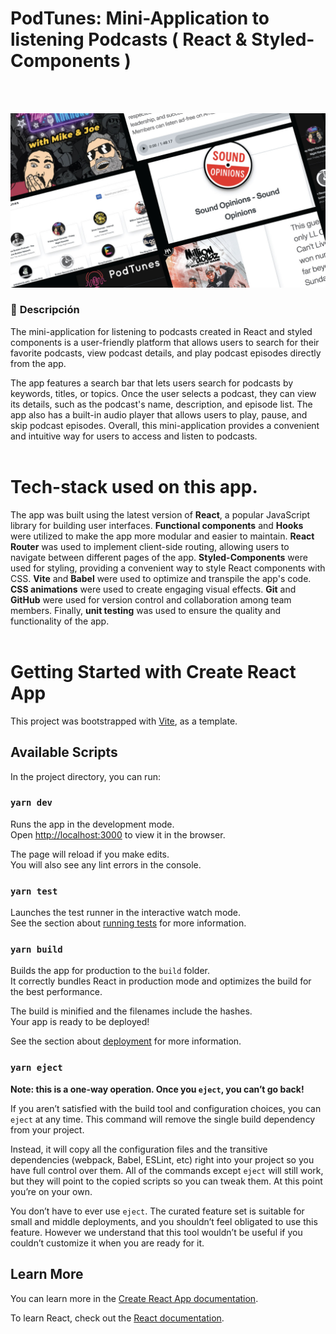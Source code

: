 # PodTunes: Mini-Application to listening Podcasts ( React & Styled-Components )

<br>
<br>
<p align="center">

<img src="src/assets/images/cover.jpg" width="650">

</p>

### 🚧 **Descripción**

The mini-application for listening to podcasts created in React and styled components is a user-friendly platform that allows users to search for their favorite podcasts, view podcast details, and play podcast episodes directly from the app.

The app features a search bar that lets users search for podcasts by keywords, titles, or topics. Once the user selects a podcast, they can view its details, such as the podcast's name, description, and episode list. The app also has a built-in audio player that allows users to play, pause, and skip podcast episodes. Overall, this mini-application provides a convenient and intuitive way for users to access and listen to podcasts.
<br>
<br>

# Tech-stack used on this app.

The app was built using the latest version of **React**, a popular JavaScript library for building user interfaces. **Functional components** and **Hooks** were utilized to make the app more modular and easier to maintain. **React Router** was used to implement client-side routing, allowing users to navigate between different pages of the app. **Styled-Components** were used for styling, providing a convenient way to style React components with CSS. **Vite** and **Babel** were used to optimize and transpile the app's code. **CSS animations** were used to create engaging visual effects. **Git** and **GitHub** were used for version control and collaboration among team members. Finally, **unit testing** was used to ensure the quality and functionality of the app.
<br>
<br>

# Getting Started with Create React App

This project was bootstrapped with [Vite](https://vitejs.dev/), as a template.

## Available Scripts

In the project directory, you can run:

### `yarn dev`

Runs the app in the development mode.\
Open [http://localhost:3000](http://localhost:3000) to view it in the browser.

The page will reload if you make edits.\
You will also see any lint errors in the console.

### `yarn test`

Launches the test runner in the interactive watch mode.\
See the section about [running tests](https://facebook.github.io/create-react-app/docs/running-tests) for more information.

### `yarn build`

Builds the app for production to the `build` folder.\
It correctly bundles React in production mode and optimizes the build for the best performance.

The build is minified and the filenames include the hashes.\
Your app is ready to be deployed!

See the section about [deployment](https://facebook.github.io/create-react-app/docs/deployment) for more information.

### `yarn eject`

**Note: this is a one-way operation. Once you `eject`, you can’t go back!**

If you aren’t satisfied with the build tool and configuration choices, you can `eject` at any time. This command will remove the single build dependency from your project.

Instead, it will copy all the configuration files and the transitive dependencies (webpack, Babel, ESLint, etc) right into your project so you have full control over them. All of the commands except `eject` will still work, but they will point to the copied scripts so you can tweak them. At this point you’re on your own.

You don’t have to ever use `eject`. The curated feature set is suitable for small and middle deployments, and you shouldn’t feel obligated to use this feature. However we understand that this tool wouldn’t be useful if you couldn’t customize it when you are ready for it.

## Learn More

You can learn more in the [Create React App documentation](https://facebook.github.io/create-react-app/docs/getting-started).

To learn React, check out the [React documentation](https://reactjs.org/).
